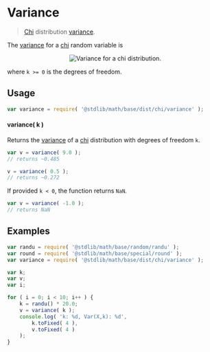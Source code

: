 # Variance

> [Chi][chi] distribution [variance][variance].


<!-- Section to include introductory text. Make sure to keep an empty line after the intro `section` element and another before the `/section` close. -->

<section class="intro">

The [variance][variance] for a [chi][chi] random variable is

<!-- <equation class="equation" label="eq:variance" align="center" raw="\operatorname{Var}\left( X \right) = k - \mathbb{E}\left[ X \right]^2" alt="Variance for a chi distribution."> -->

<div class="equation" align="center" data-raw-text="\operatorname{Var}\left( X \right) = k - \mathbb{E}\left[ X \right]^2" data-equation="eq:variance">
    <img src="" alt="Variance for a chi distribution.">
    <br>
</div>

<!-- </equation> -->

where `k >= 0` is the degrees of freedom.

</section>

<!-- /.intro -->

<!-- Package usage documentation. -->

<section class="usage">

## Usage

``` javascript
var variance = require( '@stdlib/math/base/dist/chi/variance' );
```

#### variance( k )

Returns the [variance][variance] of a [chi][chi] distribution with degrees of freedom `k`.

``` javascript
var v = variance( 9.0 );
// returns ~0.485

v = variance( 0.5 );
// returns ~0.272
```

If provided `k < 0`, the function returns `NaN`.

``` javascript
var v = variance( -1.0 );
// returns NaN
```

</section>

<!-- /.usage -->

<!-- Package usage notes. Make sure to keep an empty line after the `section` element and another before the `/section` close. -->

<section class="notes">

</section>

<!-- /.notes -->

<!-- Package usage examples. -->

<section class="examples">

## Examples

``` javascript
var randu = require( '@stdlib/math/base/random/randu' );
var round = require( '@stdlib/math/base/special/round' );
var variance = require( '@stdlib/math/base/dist/chi/variance' );

var k;
var v;
var i;

for ( i = 0; i < 10; i++ ) {
    k = randu() * 20.0;
    v = variance( k );
    console.log( 'k: %d, Var(X,k): %d',
        k.toFixed( 4 ),
        v.toFixed( 4 )
    );
}
```

</section>

<!-- /.examples -->

<!-- Section to include cited references. If references are included, add a horizontal rule *before* the section. Make sure to keep an empty line after the `section` element and another before the `/section` close. -->

<section class="references">

</section>

<!-- /.references -->

<!-- Section for all links. Make sure to keep an empty line after the `section` element and another before the `/section` close. -->

<section class="links">

[chi]: https://en.wikipedia.org/wiki/Chi_distribution
[variance]: https://en.wikipedia.org/wiki/Variance

</section>

<!-- /.links -->
